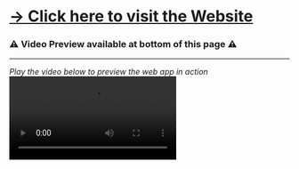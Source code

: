 <a href="https://www.2nd-version.hello.chrisyou.com"><h1>&#8594; Click here to visit the Website</h1></a>
<h3>&#9888; Video Preview available at bottom of this page &#9888;</h3>
<hr>
<i>Play the video below to preview the web app in action</i>
<video controls loop src="https://user-images.githubusercontent.com/28457425/161939909-e06967c1-dbaa-4543-9e32-edf238463e55.mp4" controls></video>




